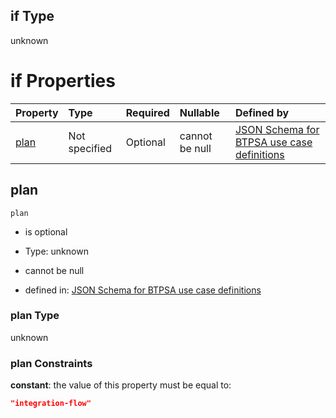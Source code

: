 ## if Type

unknown

# if Properties

| Property      | Type          | Required | Nullable       | Defined by                                                                                                                                                                                                                                  |
| :------------ | :------------ | :------- | :------------- | :------------------------------------------------------------------------------------------------------------------------------------------------------------------------------------------------------------------------------------------ |
| [plan](#plan) | Not specified | Optional | cannot be null | [JSON Schema for BTPSA use case definitions](btpsa-usecase-properties-services-items-allof-1-then-allof-56-then-allof-1-if-properties-plan.md "undefined#/properties/services/items/allOf/1/then/allOf/56/then/allOf/1/if/properties/plan") |

## plan



`plan`

*   is optional

*   Type: unknown

*   cannot be null

*   defined in: [JSON Schema for BTPSA use case definitions](btpsa-usecase-properties-services-items-allof-1-then-allof-56-then-allof-1-if-properties-plan.md "undefined#/properties/services/items/allOf/1/then/allOf/56/then/allOf/1/if/properties/plan")

### plan Type

unknown

### plan Constraints

**constant**: the value of this property must be equal to:

```json
"integration-flow"
```
